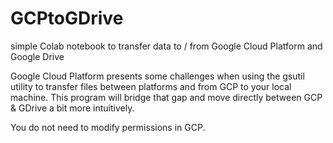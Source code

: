 # GCPtoGDrive
simple Colab notebook to transfer data to / from Google Cloud Platform and Google Drive

Google Cloud Platform presents some challenges when using the gsutil utility to transfer files between platforms and from GCP to your local machine. This program will bridge that gap and move directly between GCP & GDrive a bit more intuitively.

You do not need to modify permissions in GCP.
